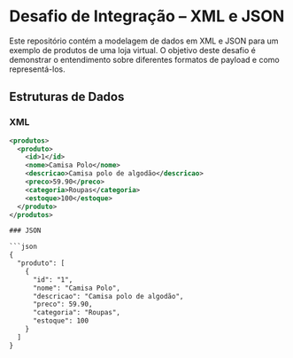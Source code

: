 # Desafio de Integração – XML e JSON

Este repositório contém a modelagem de dados em XML e JSON para um exemplo de produtos de uma loja virtual. O objetivo deste desafio é demonstrar o entendimento sobre diferentes formatos de payload e como representá-los.

## Estruturas de Dados

### XML

```xml
<produtos>
  <produto>
    <id>1</id>
    <nome>Camisa Polo</nome>
    <descricao>Camisa polo de algodão</descricao>
    <preco>59.90</preco>
    <categoria>Roupas</categoria>
    <estoque>100</estoque>
  </produto>
</produtos>

### JSON

```json
{
  "produto": [
    {
      "id": "1",
      "nome": "Camisa Polo",
      "descricao": "Camisa polo de algodão",
      "preco": 59.90,
      "categoria": "Roupas",
      "estoque": 100
    }
  ]
}
